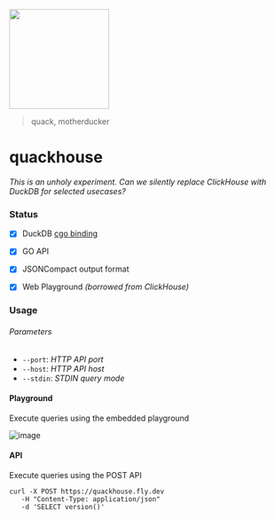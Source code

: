 <img src="https://user-images.githubusercontent.com/1423657/230504468-39bdecf5-b1c1-462c-bb11-91d147cde8d3.png" width=180 />

> quack, motherducker

# quackhouse

_This is an unholy experiment. Can we silently replace ClickHouse with DuckDB for selected usecases?_

### Status

- [x] DuckDB [cgo binding](https://github.com/marcboeker/go-duckdb)
- [x] GO API
- [x] JSONCompact output format
- [x] Web Playground _(borrowed from ClickHouse)_


### Usage

###### Parameters
  - `--port`: _HTTP API port_
  - `--host`: _HTTP API host_
  - `--stdin`: _STDIN query mode_

#### Playground
Execute queries using the embedded playground

![image](https://user-images.githubusercontent.com/1423657/230783859-1c69910b-6bf2-42df-8b1d-876b94fc3419.png)

#### API
Execute queries using the POST API
```
curl -X POST https://quackhouse.fly.dev 
   -H "Content-Type: application/json"
   -d 'SELECT version()'  
```
